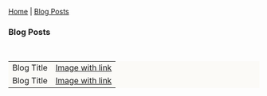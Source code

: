 <p center><a href="https://gouldju1.github.io/gouldju1/">Home</a> | <a href="https://gouldju1.github.io/gouldju1/blogs">Blog Posts</a></p>
<h3>Blog Posts</h3>
<br>
 <table cellspacing="0" cellpadding="0" bgcolor="#fbfaf7">
  <tr>
    <td style="text-align: center">Blog Title</td>
    <td style="text-align: center"><a href="https://gouldju1.github.io/gouldju1/posts/sample_post">Image with link</td>
  </tr>
  <tr>
    <td style="text-align: center">Blog Title</td>
    <td style="text-align: center"><a href="https://gouldju1.github.io/gouldju1/posts/sample_post">Image with link</a></td>
  </tr>
  <!--
  <tr>
    <td style="text-align: center">Blog Title</td>
    <td style="text-align: center"><a href="https://gouldju1.github.io/gouldju1/posts/sample_post">Image with link</a></td>
  </tr>
  -->
</table>
<br><br>
